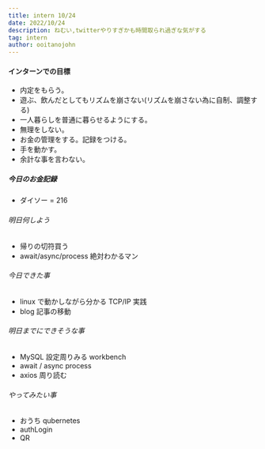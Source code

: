 ```yaml
---
title: intern 10/24
date: 2022/10/24
description: ねむい,twitterやりすぎかも時間取られ過ぎな気がする
tag: intern
author: ooitanojohn
---
```


#### インターンでの目標

- 内定をもらう。
- 遊ぶ、飲んだとしてもリズムを崩さない(リズムを崩さない為に自制、調整する)
- 一人暮らしを普通に暮らせるようにする。
- 無理をしない。
- お金の管理をする。記録をつける。
- 手を動かす。
- 余計な事を言わない。

##### 今日のお金記録

- ダイソー = 216

###### 明日何しよう

- 帰りの切符買う
- await/async/process 絶対わかるマン

###### 今日できた事

- linux で動かしながら分かる TCP/IP 実践
- blog 記事の移動

###### 明日までにできそうな事

- MySQL 設定周りみる workbench
- await / async process
- axios 周り読む

###### やってみたい事

- おうち qubernetes
- authLogin
- QR
